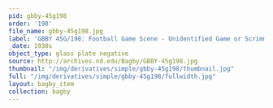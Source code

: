 ```yaml
---
pid: gbby-45g198
order: '198'
file_name: gbby-45g198.jpg
label: 'GBBY 45G/198: Football Game Scene - Unidentified Game or Scrimmage - c1930s'
_date: 1930s
object_type: glass plate negative
source: http://archives.nd.edu/Bagby/GBBY-45g198.jpg
thumbnail: "/img/derivatives/simple/gbby-45g198/thumbnail.jpg"
full: "/img/derivatives/simple/gbby-45g198/fullwidth.jpg"
layout: bagby_item
collection: bagby
---
```

